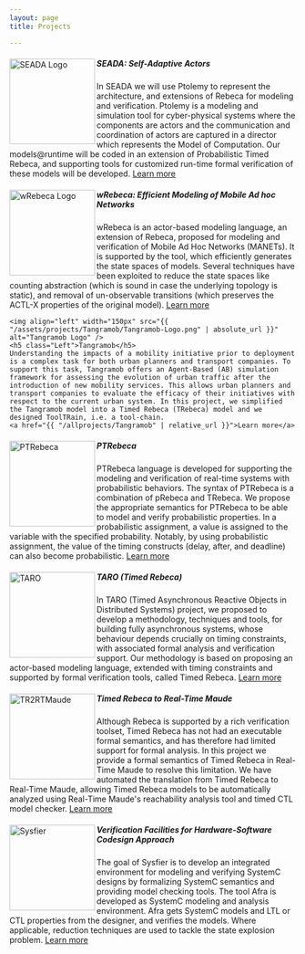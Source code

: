 ```yaml
---
layout: page
title: Projects

---
```


<div class="row">
<div class="col s12 m12">
    <p class="light">
    <img align="left" width="150px" src="{{ "/assets/projects/Seada/SEADA-Logo.png" | absolute_url }}" alt="SEADA Logo" />
    <h5 class="Left">SEADA: Self-Adaptive Actors</h5>
    In SEADA we will use Ptolemy to represent the architecture, and extensions of Rebeca for modeling and verification. Ptolemy is a modeling and simulation tool for cyber-physical systems where the components are actors and the communication and coordination of actors are captured in a director which represents the Model of Computation. Our models@runtime will be coded in an extension of Probabilistic Timed Rebeca, and supporting tools for customized run-time formal verification of these models will be developed.
    <a href="{{ "/allprojects/Seada" | relative_url }}">Learn more</a>
  </p>
</div>
</div>

<div class="row">
<div class="col s12 m12">
    <p class="light">
    <img align="left" width="150px" src="{{ "/assets/projects/wRebeca/wRebeca-Logo.png" | absolute_url }}" alt="wRebeca Logo" />
    <h5 class="Left">wRebeca: Efficient Modeling of Mobile Ad hoc Networks</h5>
    wRebeca is an actor-based modeling language, an extension of Rebeca, proposed for modeling and verification of Mobile Ad Hoc Networks (MANETs). It is supported by the tool, which efficiently generates the state spaces of models. Several techniques have been exploited to reduce the state spaces like counting abstraction (which is sound in case the underlying topology is static), and removal of un-observable transitions (which preserves the ACTL-X properties of the original model).
    <a href="{{ "/allprojects/wRebeca" | relative_url }}">Learn more</a>
  </p>
</div>
</div>

<div class="row">
<div class="col s12 m12">
    <p class="light">
    
    <img align="left" width="150px" src="{{ "/assets/projects/Tangramob/Tangramob-Logo.png" | absolute_url }}" alt="Tangramob Logo" />
    <h5 class="Left">Tangramob</h5>
    Understanding the impacts of a mobility initiative prior to deployment is a complex task for both urban planners and transport companies. To support this task, Tangramob offers an Agent-Based (AB) simulation framework for assessing the evolution of urban traffic after the introduction of new mobility services. This allows urban planners and transport companies to evaluate the efficacy of their initiatives with respect to the current urban system. In this project, we simplified the Tangramob model into a Timed Rebeca (TRebeca) model and we designed ToolTRain, i.e. a tool-chain.
    <a href="{{ "/allprojects/Tangramob" | relative_url }}">Learn more</a>
  </p>
</div>
</div>

<div class="row">
<div class="col s12 m12">
    <p class="light">
    <img align="left" width="150px" src="{{ "/assets/projects/DefaultProject.jpg" | absolute_url }}" alt="PTRebeca" />
    <h5 class="Left">PTRebeca</h5>
    PTRebeca language is developed for supporting the modeling and verification of real-time systems with probabilistic behaviors. The syntax of PTRebeca is a combination of pRebeca and TRebeca. We propose the appropriate semantics for PTRebeca to be able to model and verify probabilistic properties. In a probabilistic assignment, a value is assigned to the variable with the specified probability. Notably, by using probabilistic assignment, the value of the timing constructs (delay, after, and deadline) can also become probabilistic.
    <a href="{{ "/allprojects/PTRebeca" | relative_url }}">Learn more</a>
  </p>
</div>
</div>

<div class="row">
<div class="col s12 m12">
    <p class="light">
    <img align="left" width="150px" src="{{ "/assets/projects/DefaultProject.jpg" | absolute_url }}" alt="TARO" />
    <h5 class="Left">TARO (Timed Rebeca)</h5>
    In TARO (Timed Asynchronous Reactive Objects in Distributed Systems) project, we proposed to develop a methodology, techniques and tools, for building fully asynchronous systems, whose behaviour depends crucially on timing constraints, with associated formal analysis and verification support. Our methodology is based on proposing an actor-based modeling language, extended with timing constraints and supported by formal verification tools, called Timed Rebeca.
    <a href="{{ "/allprojects/TARO" | relative_url }}">Learn more</a>
  </p>
</div>
</div>

<div class="row">
<div class="col s12 m12">
    <p class="light">
    <img align="left" width="150px" src="{{ "/assets/projects/DefaultProject.jpg" | absolute_url }}" alt="TR2RTMaude" />
    <h5 class="Left">Timed Rebeca to Real-Time Maude</h5>
    Although Rebeca is supported by a rich verification toolset, Timed Rebeca has not had an executable formal semantics, and has therefore had limited support for formal analysis. In this project we provide a formal semantics of Timed Rebeca in Real-Time Maude to resolve this limitation. We have automated the translation from Timed Rebeca to Real-Time Maude, allowing Timed Rebeca models to be automatically analyzed using Real-Time Maude's reachability analysis tool and timed CTL model checker.
    <a href="{{ "/allprojects/TR2RTMaude" | relative_url }}">Learn more</a>
  </p>
</div>
</div>

<div class="row">
<div class="col s12 m12">
    <p class="light">
    <img align="left" width="150px" src="{{ "/assets/projects/DefaultProject.jpg" | absolute_url }}" alt="Sysfier" />
    <h5 class="Left">Verification Facilities for Hardware-Software Codesign Approach</h5>
    The goal of Sysfier is to develop an integrated environment for modeling and verifying SystemC designs by formalizing SystemC semantics and providing model checking tools. The tool Afra is developed as SystemC modeling and analysis environment. Afra gets SystemC models and LTL or CTL properties from the designer, and verifies the models. Where applicable, reduction techniques are used to tackle the state explosion problem.
    <a href="{{ "/allprojects/Sysfier" | relative_url }}">Learn more</a>
  </p>
</div>
</div>

<!--
<div class="row">
<div class="col s12 m4">
  <div class="icon-block">
    <h2 class="center light-blue-text"><i class="material-icons"><img align="right" width="300px" src="{{ "/assets/projects/Seada/SEADA-Logo.png" | absolute_url }}" alt="SEADA Logo" /></i></h2>
    <h5 class="center">SEADA: Self-Adaptive Actors</h5>

    <p class="light">
		In SEADA we will use Ptolemy to represent the architecture, and extensions of Rebeca for modeling and verification. We proposed a framework for self-adaptive systems with a component-based architecture. 
		<a href="{{ "/allprojects/Seada" | relative_url }}">Learn more</a>
	</p>
  </div>
</div>

<div class="col s12 m4">
  <div class="icon-block">
    <h2 class="center light-blue-text"><i class="material-icons"><img align="right" width="170px" src="{{ "/assets/projects/wRebeca/wRebeca-Logo.png" | absolute_url }}" alt="wRebeca Logo" /></i></h2>
    <h5 class="center">wRebeca: Efficient Modeling of Mobile Ad hoc Networks</h5>

    <p class="light">
		wRebeca is an actor-based modeling language, an extension of Rebeca, proposed for modeling and verification of Mobile Ad Hoc Networks (MANETs). It is supported by an efficient state space generator. 
		<a href="{{ "/allprojects/wRebeca" | relative_url }}">Learn more</a>
	</p>
  </div>
</div>
<div class="col s12 m4">
  <div class="icon-block">
    <h2 class="center light-blue-text"><i class="material-icons"><img align="right" width="200px" src="{{ "/assets/projects/Tangramob/Tangramob-Logo.png" | absolute_url }}" alt="Tangramob Logo" /></i></h2>
    <h5 class="center">Tangramob</h5>

    <p class="light">
    In this project, Timed Rebeca is used for modeling of Tangramob’s ABM. To this end, the complexity of the Tangramob’s ABM is reduced to simplify the RL-based learning process and the representation of traffic.
    <a href="{{ "/allprojects/Tangramob" | relative_url }}">Learn more</a>
  </p>
  </div>
</div>

</div>      




#### Former Projects

* [PTRebeca](/allprojects/PTRebeca): Probabilistic Timed Actors
* [TARO (Timed Rebeca)](/allprojects/TARO): Timed Asynchronous Reactive Objects in Distributed Systems
* [Timed Rebeca to Real-Time Maude](/allprojects/TR2RTMaude)
* [Sysfier](/allprojects/Sysfier): Verification Facilities for Hardware-Software Codesign Approach
-->
